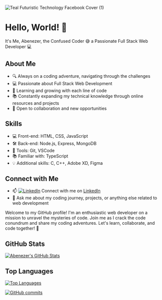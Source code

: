 ![Teal Futuristic Technology Facebook Cover (1)](https://user-images.githubusercontent.com/105986912/233362148-3875e198-e1b2-42d9-a6de-be8f5f3d2d41.jpg)
# Hello, World! 👋
It's Me, Abenezer, the Confused Coder 😅
 a Passionate Full Stack Web Developer 💻
 ## About Me
- 🔍 Always on a coding adventure, navigating through the challenges
- 💻 Passionate about Full Stack Web Development
- 🌱 Learning and growing with each line of code
- 📚 Constantly expanding my technical knowledge through online resources and projects
- 🤝 Open to collaboration and new opportunities
## Skills
- 💻 Front-end: HTML, CSS, JavaScript
- 🛠️ Back-end: Node.js, Express, MongoDB
- 🧰 Tools: Git, VSCode
- 📚 Familiar with: TypeScript
- 💡 Additional skills: C, C++, Adobe XD, Figma
## Connect with Me
- 📫 [![LinkedIn](https://img.shields.io/badge/LinkedIn-Connect-blue)](https://www.linkedin.com/in/ebenezer-tesfaye-47ab98226/)
Connect with me on [LinkedIn](https://www.linkedin.com/in/ebenezer-tesfaye-47ab98226/)
- 💬 Ask me about my coding journey, projects, or anything else related to web development

Welcome to my GitHub profile! I'm an enthusiastic web developer on a mission to unravel the mysteries of code. Join me as I crack the code conundrum and share my coding adventures. Let's learn, collaborate, and code together! 💪
## GitHub Stats
[![Abenezer's GitHub Stats](https://github-readme-stats.vercel.app/api?username=Abentesfaye&count_private=true&show_icons=true&theme=dark)](https://github.com/Abentesfaye)

## Top Languages
[![Top Languages](https://github-readme-stats.vercel.app/api/top-langs/?username=Abentesfaye&layout=compact&theme=dark)](https://github.com/abentesfaye)

[![GitHub commits](https://img.shields.io/github/followers/Abentesfaye?style=social)](https://github.com/Abentesfaye)
